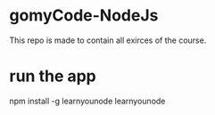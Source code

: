 # gomyCode-NodeJs
This repo is made to contain all exirces of the course.

# run the app
npm install -g learnyounode
learnyounode